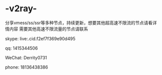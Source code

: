 # -v2ray-
分享vmess/ss/ssr等多种节点，持续更新，想要其他超高速不限流的节点请看详情内容
需要其他高速不限流量的节点请联系

skype:
live:.cid.f2ef7f369e90d495

qq:
1415344506

WeChat:
Derrity0731

phone:
18136438386
